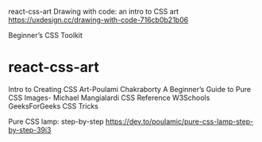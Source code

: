 react-css-art
Drawing with code: an intro to CSS art
https://uxdesign.cc/drawing-with-code-716cb0b21b06

Beginner’s CSS Toolkit

# react-css-art

Intro to Creating CSS Art-Poulami Chakraborty
A Beginner’s Guide to Pure CSS Images- Michael Mangialardi
CSS Reference
W3Schools
GeeksForGeeks
CSS Tricks

Pure CSS lamp: step-by-step
https://dev.to/poulamic/pure-css-lamp-step-by-step-39i3
